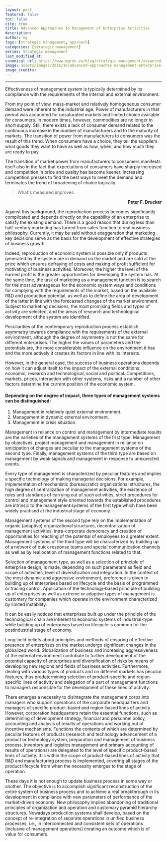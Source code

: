 ```yaml
---
layout: post
featured: false
toc: false
cite: true
title: Advanced Approaches to Management of Enterprise Activities
description: 
author: mg
tags: [strategic management, approach]
categories: [strategic-management]
series: Strategic management
last_modified_at: 
canonical_url: https://www.mgroh.eu/blog/strategic-management/advanced-approaches-management-enterprise-activities/
image: assets/images/2016/10/advanced-approaches-management-enterprise-activities.jpg
image_credits: 
---
```



---
Effectiveness of management system is typically determined by its compliance with the requirements of the internal and external environment.

From my point of view, mass-market and relatively homogeneous consumer demand were inherent to the industrial age. Power of manufacturers in that period was accounted for unsaturated markets and limited choice available for consumers. In modern times, however, commodities are no longer in short supply. Still, there exists a lack of consumer demand related to the continuous increase in the number of manufacturers and to the maturity of markets. The transition of power from manufacturers to consumers was the result of this trend. When consumers have a choice, they tell the suppliers what goods they want to have as well as how, when, and how much they are ready to pay.

The transition of market power from manufacturers to consumers manifests itself also in the fact that expectations of consumers have sharply increased and competition in price and quality has become keener. Increasing competition presses to find the best ways to meet the demand and terminates the trend of broadening of choice logically.

>What's measured improves.
<p style="text-align: right;font-weight: bold;"> Peter F. Drucker</p>

Against this background, the reproduction process becomes significantly complicated and depends directly on the capability of an enterprise to satisfy the existing demand. There is a good reason that during less than half-century marketing has turned from sales function to real business philosophy. Currently, it may be said without exaggeration that marketing key decisions serve as the basis for the development of effective strategies of business growth.

Indeed, reproduction of economic system is possible only if products generated by the system are in demand on the market and are sold at the price which ensures defraying of costs and making of profit sufficient for motivating of business activities. Moreover, the higher the level of the earned profit is the greater opportunities for developing the system has. At the same time, the task of marketing as a management function is to search for the most advantageous for the economic system ways and conditions for complying with the requirements of the market, based on the available R&amp;D and production potential, as well as to define the area of development of the latter in line with the forecasted changes of the market environment. Subject to marketing decisions, the most promising fields and types of activity are selected, and the areas of research and technological development of the system are identified.

Peculiarities of the contemporary reproduction process establish asymmetry towards compliance with the requirements of the external environment, although the degree of asymmetry is not the same for different enterprises. The higher the values of parameters and the potentials are, the more considerable influence on the environment it has and the more actively it creates its factors in line with its interests.

However, in the general case, the success of business operations depends on how it can adjust itself to the impact of the external conditions: economic, research and technological, social and political. Competitions, markets, prices, interaction with other systems, risks and a number of other factors determine the current position of the economic system.
<h4>Depending on the degree of impact, three types of management systems can be distinguished:</h4>
<ol>
<li>Management in relatively quiet external environment.</li>
<li>Management in dynamic external environment.</li>
<li>Management in crisis situation.</li>
</ol>

Management in reliance on control and management by intermediate results are the varieties of the management systems of the first type. Management by objectives, project management and management in reliance on anticipation of changes are peculiar to the management systems of the second type. Finally, management systems of the third type are based on management by weak signals and management in response to unexpected events.

Every type of management is characterized by peculiar features and implies a specific technology of making managerial decisions. For example, implementation of mechanistic (bureaucratic) organizational structures, the high degree of centralization of management activities, the existence of rules and standards of carrying out of such activities, strict procedures for control and management style oriented towards the established procedures are intrinsic to the management systems of the first type which have been widely practised at the industrial stage of economy.

Management systems of the second type rely on the implementation of organic (adaptive) organizational structures, decentralization of management activities, intra-corporate democracy and creation of opportunities for reaching of the potential of employees to a greater extent.
Management systems of the third type will be characterized by building up of a network of quick response teams and special communication channels as well as by reallocation of management functions related to that.

Selection of management type, as well as a selection of principle of enterprise design, is made, depending on such parameters as field and scope of activities, level of diversification and integration. In the context of the most dynamic and aggressive environment, preference is given to building up of enterprises based on lifecycle and the basis of programmed or tracing control. Application of the technology-based principle of building up of enterprises as well as extreme or adaptive types of management is customary for companies which operate in the environment characterized by limited instability.

It can be easily noticed that enterprises built up under the principle of the technological chain are inherent to economic systems of industrial-type while building up of enterprises based on lifecycle is common for the postindustrial stage of economy.

Long-held beliefs about principles and methods of ensuring of effective presence of enterprises on the market undergo significant changes in the globalized world. Globalization of business and increasing aggressiveness of the external environment contribute to further development of the potential capacity of enterprises and diversification of risks by means of developing new regions and fields of business activities. Furthermore, dealing with various types of products and on different markets has peculiar features, thus predetermining selection of product-specific and region-specific lines of activity and delegation of a part of management functions to managers responsible for the development of these lines of activity.

There emerges a necessity to disintegrate the management corps into managers who support operations of the corporate headquarters and managers of specific product-based and region-based lines of activity. However, corporation headquarters retain the essential functions, such as determining of development strategy, financial and personnel policy, accounting and analysis of results of operations and working out of incentive mechanisms. Functions the contents of which are determined by peculiar features of products (research and technology advancement of a product or technology system, preparation and management of business process, inventory and logistics management and primary accounting of results of operations) are delegated to the level of specific product-based lines of activity. It is within the scope of product-based lines of activity that R&amp;D and manufacturing process is implemented, covering all stages of the product lifecycle from when the necessity emerges to the stage of operation.

These days it is not enough to update business process in some way or another. The objective is to accomplish significant reconstruction of the entire system of business process and to achieve a real breakthrough in its development in compliance with new parameters of performance of the market-driven economy. New philosophy implies abandoning of traditional principles of organization and operation and customary pyramid hierarchy structures.  Nowadays production systems shall develop, based on the concept of re-integration of separate operations in unified business processes, i.e., in interconnected and consistent sets of operations (inclusive of management operations) creating an outcome which is of value for consumers.

